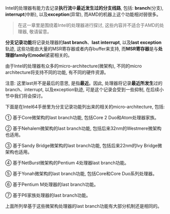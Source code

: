 Intel的处理器有能力去记录**执行流**中**最近发生过的分支线路**, 包括: **branch**(分支), **interrupt**(中断), 以及**exception**(异常), 而AMD的机器上这个功能相对弱很多。

>在这一章里是围绕着Intel的处理器进行探讨, 这些内容并不适合于AMD的处理器, 敬请留意。

**分支记录功能**将记录处理器的**last branch**、**last interrupt**, 以及**last exception**轨迹, 这些功能由大量的MSR寄存器或者内存buffer来支持, 而**MSR寄存器**是与**处理器family**和**model**紧密相关的。

由于Intel的处理器有众多的micro-architecture(微架构), 不同的micro architecture将支持不同的功能, 有不同的硬件资源。

注意: 这里last并不是最后的意思, 是指**最近**。因此, 处理器将记录**最近所发生**过的branch、interrupt, 以及exception轨迹, 可是这个记录会受到一些抑制, 在后续小节中我们将会探讨。

下面是在Intel64手册里为分支记录功能列出来的相关的micro-architecture, 包括: 

① 基于Core微架构的last branch功能, 包括Core 2 Duo和Atom处理器家族。

② 基于Nehalem微架构的last branch功能, 包括后来32nm的Westmere微架构也适用。

③ 基于Sandy Bridge微架构的last branch功能, 包括后来22nm的Ivy Bridge微架构也适用。

④ 基于NetBurst微架构的Pentium 4处理器last branch功能。

⑤ 基于Yonah微架构的last branch功能, 包括Core和Core Duo系列处理器。

⑥ 基于Pentium M处理器的last branch功能。

⑦ 基于P6家族处理器的last branch功能。

上面所列举基于这些微架构处理器的last branch功能有大部分机制还是相同的。